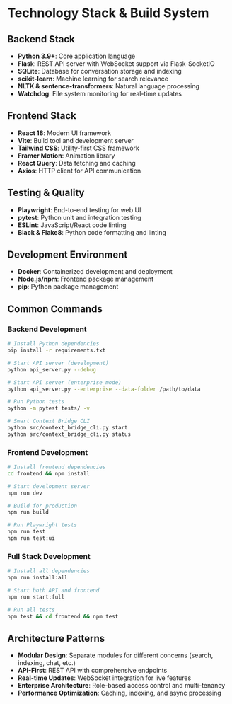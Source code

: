 # Technology Stack & Build System

## Backend Stack
- **Python 3.9+**: Core application language
- **Flask**: REST API server with WebSocket support via Flask-SocketIO
- **SQLite**: Database for conversation storage and indexing
- **scikit-learn**: Machine learning for search relevance
- **NLTK & sentence-transformers**: Natural language processing
- **Watchdog**: File system monitoring for real-time updates

## Frontend Stack
- **React 18**: Modern UI framework
- **Vite**: Build tool and development server
- **Tailwind CSS**: Utility-first CSS framework
- **Framer Motion**: Animation library
- **React Query**: Data fetching and caching
- **Axios**: HTTP client for API communication

## Testing & Quality
- **Playwright**: End-to-end testing for web UI
- **pytest**: Python unit and integration testing
- **ESLint**: JavaScript/React code linting
- **Black & Flake8**: Python code formatting and linting

## Development Environment
- **Docker**: Containerized development and deployment
- **Node.js/npm**: Frontend package management
- **pip**: Python package management

## Common Commands

### Backend Development
```bash
# Install Python dependencies
pip install -r requirements.txt

# Start API server (development)
python api_server.py --debug

# Start API server (enterprise mode)
python api_server.py --enterprise --data-folder /path/to/data

# Run Python tests
python -m pytest tests/ -v

# Smart Context Bridge CLI
python src/context_bridge_cli.py start
python src/context_bridge_cli.py status
```

### Frontend Development
```bash
# Install frontend dependencies
cd frontend && npm install

# Start development server
npm run dev

# Build for production
npm run build

# Run Playwright tests
npm run test
npm run test:ui
```

### Full Stack Development
```bash
# Install all dependencies
npm run install:all

# Start both API and frontend
npm run start:full

# Run all tests
npm test && cd frontend && npm test
```

## Architecture Patterns
- **Modular Design**: Separate modules for different concerns (search, indexing, chat, etc.)
- **API-First**: REST API with comprehensive endpoints
- **Real-time Updates**: WebSocket integration for live features
- **Enterprise Architecture**: Role-based access control and multi-tenancy
- **Performance Optimization**: Caching, indexing, and async processing
